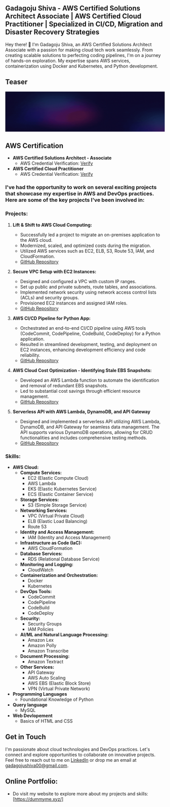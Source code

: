 ## Gadagoju Shiva - AWS Certified Solutions Architect Associate | AWS Certified Cloud Practitioner | Specialized in CI/CD, Migration and Disaster Recovery Strategies

Hey there! 👋 I'm Gadagoju Shiva, an AWS Certified Solutions Architect Associate with a passion for making cloud tech work seamlessly. From creating scalable solutions to perfecting coding pipelines, I'm on a journey of hands-on exploration. My expertise spans AWS services, containerization using Docker and Kubernetes, and Python development.
## Teaser
![Teaser](./teaser.gif)
## AWS Certification

- **AWS Certified Solutions Architect - Associate**
  - AWS Credential Verification: [Verify](https://www.credly.com/badges/015ecab6-7110-4eb8-a07a-ef88d61bdfbc/public_url)
- **AWS Certified Cloud Practitioner**
  - AWS Credential Verification: [Verify](https://www.credly.com/badges/247ced3f-9c92-433c-92aa-c8895eb59d5f/public_url)

### I've had the opportunity to work on several exciting projects that showcase my expertise in AWS and DevOps practices. Here are some of the key projects I've been involved in:

### Projects:

1. **Lift & Shift to AWS Cloud Computing:**
   - Successfully led a project to migrate an on-premises application to the AWS cloud.
   - Modernized, scaled, and optimized costs during the migration.
   - Utilized AWS services such as EC2, ELB, S3, Route 53, IAM, and CloudFormation.
   - [GitHub Repository](https://github.com/GadagojuShiva/aws-projects/tree/main/AWS-LIFT-AND-SHIFT-PROJECT)

2. **Secure VPC Setup with EC2 Instances:**
   - Designed and configured a VPC with custom IP ranges.
   - Set up public and private subnets, route tables, and associations.
   - Implemented network security using network access control lists (ACLs) and security groups.
   - Provisioned EC2 instances and assigned IAM roles.
   - [GitHub Repository](https://github.com/GadagojuShiva/aws-projects/tree/main/AWS_VPC_with_servers_in_private_subnets_NAT)
  
3. **AWS CI/CD Pipeline for Python App:**
   - Orchestrated an end-to-end CI/CD pipeline using AWS tools (CodeCommit, CodePipeline, CodeBuild, CodeDeploy) for a Python application.
   - Resulted in streamlined development, testing, and deployment on EC2 instances, enhancing development efficiency and code reliability.
   - [GitHub Repository](https://github.com/GadagojuShiva/aws-projects/tree/main/AWS-End-To-End-CICD-Projects)

4. **AWS Cloud Cost Optimization - Identifying Stale EBS Snapshots:**
   - Developed an AWS Lambda function to automate the identification and removal of redundant EBS snapshots.
   - Led to substantial cost savings through efficient resource management.
   - [GitHub Repository](https://github.com/GadagojuShiva/aws-projects/tree/main/AWS_Cloud_Cost_Optimization_using_lambda_functions)
    
5. **Serverless API with AWS Lambda, DynamoDB, and API Gateway**
   - Designed and implemented a serverless API utilizing AWS Lambda, DynamoDB, and API Gateway for seamless data management. The API supports         various DynamoDB operations, allowing for CRUD functionalities and includes comprehensive testing methods.
   - [GitHub Repository](https://github.com/GadagojuShiva/aws-serverless-dynamodb-api)

### Skills:

- **AWS Cloud:**
  - **Compute Services:**
      - EC2 (Elastic Compute Cloud)
      - AWS Lambda
      - EKS (Elastic Kubernetes Service)
      - ECS (Elastic Container Service)
  - **Storage Services:**
      - S3 (Simple Storage Service)
  - **Networking Services:**
      - VPC (Virtual Private Cloud)
      - ELB (Elastic Load Balancing)
      - Route 53
  - **Identity and Access Management:**
      - IAM (Identity and Access Management)
  - **Infrastructure as Code (IaC):**
      - AWS CloudFormation
  - **Database Services:**
      - RDS (Relational Database Service)
  - **Monitoring and Logging:**
      - CloudWatch
  - **Containerization and Orchestration:**
      - Docker
      - Kubernetes
  - **DevOps Tools:**
      - CodeCommit
      - CodePipeline
      - CodeBuild
      - CodeDeploy
  - **Security:**
      - Security Groups
      - IAM Policies
  - **AI/ML and Natural Language Processing:**
      - Amazon Lex
      - Amazon Polly
      - Amazon Transcribe
  - **Document Processing:**
      - Amazon Textract
  - **Other Services:**
      - API Gateway
      - AWS Auto Scaling
      - AWS EBS (Elastic Block Store)
      - VPN (Virtual Private Network)
- **Programming Languages**
  - Foundational Knowledge of Python
- **Query language**
  - MySQL
- **Web Devlopement**
  - Basics of HTML and CSS  
## Get in Touch

I'm passionate about cloud technologies and DevOps practices. Let's connect and explore opportunities to collaborate on innovative projects. Feel free to reach out to me on [LinkedIn](https://www.linkedin.com/in/shiva-gadagoju/) or drop me an email at gadagojushiva00@gmail.com.

## Online Portfolio:
  - Do visit my website to explore more about my projects and skills: [https://dummyme.xyz/]

